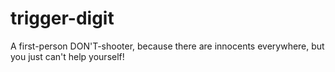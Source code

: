# trigger-digit
A first-person DON'T-shooter, because there are innocents everywhere, but you just can't help yourself!
